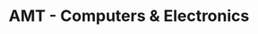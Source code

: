 ---
title: "AMT - Computers & Electronics"
url: /sherwood/amt-computers-und-electronics/
shop: Elektronik
---